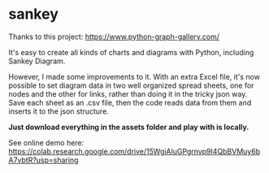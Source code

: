 # sankey

Thanks to this project: https://www.python-graph-gallery.com/

It's easy to create all kinds of charts and diagrams with Python, including Sankey Diagram.

However, I made some improvements to it. With an extra Excel file, it's now possible to set diagram data in two well organized spread sheets, one for nodes and the other for links, rather than doing it in the tricky json way. Save each sheet as an .csv file, then the code reads data from them and inserts it to the json structure.

**Just download everything in the assets folder and play with is locally.**

See online demo here: https://colab.research.google.com/drive/15WgiAluGPgrnvp9I4QbBVMuy6bA7vbtR?usp=sharing
